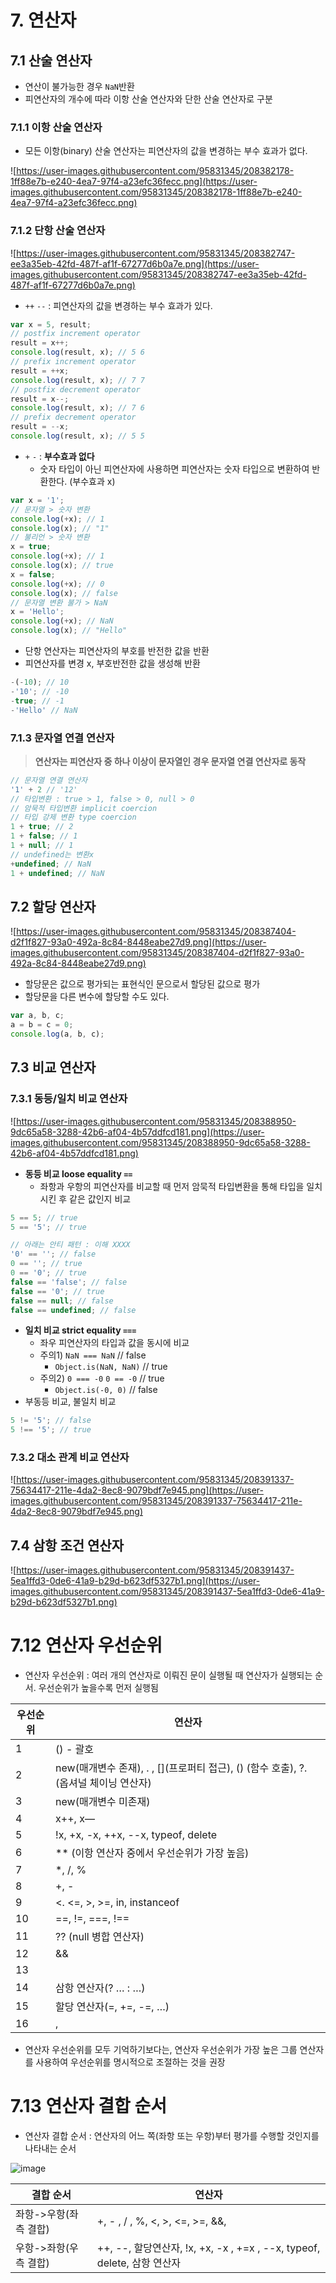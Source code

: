 # 7. 연산자

## 7.1 산술 연산자

- 연산이 불가능한 경우 `NaN`반환
- 피연산자의 개수에 따라 이항 산술 연산자와 단한 산술 연산자로 구분

### 7.1.1 이항 산술 연산자

- 모든 이항(binary) 산술 연산자는 피연산자의 값을 변경하는 부수 효과가 없다.

![https://user-images.githubusercontent.com/95831345/208382178-1ff88e7b-e240-4ea7-97f4-a23efc36fecc.png](https://user-images.githubusercontent.com/95831345/208382178-1ff88e7b-e240-4ea7-97f4-a23efc36fecc.png)

### 7.1.2 단항 산술 연산자

![https://user-images.githubusercontent.com/95831345/208382747-ee3a35eb-42fd-487f-af1f-67277d6b0a7e.png](https://user-images.githubusercontent.com/95831345/208382747-ee3a35eb-42fd-487f-af1f-67277d6b0a7e.png)

- `++` `--` : 피연산자의 값을 변경하는 부수 효과가 있다.

```jsx
var x = 5, result;
// postfix increment operator
result = x++;
console.log(result, x); // 5 6
// prefix increment operator
result = ++x;
console.log(result, x); // 7 7
// postfix decrement operator
result = x--;
console.log(result, x); // 7 6
// prefix decrement operator
result = --x;
console.log(result, x); // 5 5
```

- `+` `-` : **부수효과 없다**
    - 숫자 타입이 아닌 피연산자에 사용하면 피연산자는 숫자 타입으로 변환하여 반환한다. (부수효과 x)

```jsx
var x = '1';
// 문자열 > 숫자 변환
console.log(+x); // 1
console.log(x); // "1"
// 불리언 > 숫자 변환
x = true;
console.log(+x); // 1
console.log(x); // true
x = false;
console.log(+x); // 0
console.log(x); // false
// 문자열 변환 불가 > NaN
x = 'Hello';
console.log(+x); // NaN
console.log(x); // "Hello" 
```

- 단항 연산자는 피연산자의 부호를 반전한 값을 반환
- 피연산자를 변경 x, 부호반전한 값을 생성해 반환

```jsx
-(-10); // 10
-'10'; // -10
-true; // -1
-'Hello' // NaN
```

### 7.1.3 문자열 연결 연산자

> **연산자는 피연산자 중 하나 이상이 문자열인 경우 문자열 연결 연산자로 동작**
> 

```jsx
// 문자열 연결 연산자
'1' + 2 // '12'
// 타입변환 : true > 1, false > 0, null > 0
// 암묵적 타입변환 implicit coercion
// 타입 강제 변환 type coercion 
1 + true; // 2
1 + false; // 1
1 + null; // 1
// undefined는 변환x
+undefined; // NaN
1 + undefined; // NaN
```

## 7.2 할당 연산자

![https://user-images.githubusercontent.com/95831345/208387404-d2f1f827-93a0-492a-8c84-8448eabe27d9.png](https://user-images.githubusercontent.com/95831345/208387404-d2f1f827-93a0-492a-8c84-8448eabe27d9.png)

- 할당문은 값으로 평가되는 표현식인 문으로서 할당된 값으로 평가
- 할당문을 다른 변수에 할당할 수도 있다.

```jsx
var a, b, c;
a = b = c = 0;
console.log(a, b, c);
```

## 7.3 비교 연산자

### 7.3.1 동등/일치 비교 연산자

![https://user-images.githubusercontent.com/95831345/208388950-9dc65a58-3288-42b6-af04-4b57ddfcd181.png](https://user-images.githubusercontent.com/95831345/208388950-9dc65a58-3288-42b6-af04-4b57ddfcd181.png)

- **동등 비교 loose equality `==`**
    - 좌항과 우항의 피연산자를 비교할 때 먼저 암묵적 타입변환을 통해 타입을 일치시킨 후 같은 값인지 비교

```jsx
5 == 5; // true
5 == '5'; // true

// 아래는 안티 패턴 : 이해 XXXX
'0' == ''; // false
0 == ''; // true
0 == '0'; // true
false == 'false'; // false
false == '0'; // true
false == null; // false
false == undefined; // false
```

- **일치 비교 strict equality `===`**
    - 좌우 피연산자의 타입과 값을 동시에 비교
    - 주의1) `NaN === NaN` // false
        - `Object.is(NaN, NaN)` // true
    - 주의2) `0 === -0` `0 == -0` // true
        - `Object.is(-0, 0)` // false
- 부동등 비교, 불일치 비교

```jsx
5 != '5'; // false
5 !== '5'; // true
```

### 7.3.2 대소 관계 비교 연산자

![https://user-images.githubusercontent.com/95831345/208391337-75634417-211e-4da2-8ec8-9079bdf7e945.png](https://user-images.githubusercontent.com/95831345/208391337-75634417-211e-4da2-8ec8-9079bdf7e945.png)

## 7.4 삼항 조건 연산자

![https://user-images.githubusercontent.com/95831345/208391437-5ea1ffd3-0de6-41a9-b29d-b623df5327b1.png](https://user-images.githubusercontent.com/95831345/208391437-5ea1ffd3-0de6-41a9-b29d-b623df5327b1.png)

# 7.12 연산자 우선순위

- 연산자 우선순위 : 여러 개의 연산자로 이뤄진 문이 실행될 때 연산자가 실행되는 순서. 우선순위가 높을수록 먼저 실행됨

| 우선순위 | 연산자 |
| --- | --- |
| 1 | () - 괄호 |
| 2 | new(매개변수 존재), . , [](프로퍼티 접근), () (함수 호출), ?. (옵셔널 체이닝 연산자) |
| 3 | new(매개변수 미존재) |
| 4 | x++, x— |
| 5 | !x, +x, -x, ++x, --x, typeof, delete |
| 6 | ** (이항 연산자 중에서 우선순위가 가장 높음) |
| 7 | *, /, % |
| 8 | +, - |
| 9 | <. <=, >, >=, in, instanceof |
| 10 | ==, !=, ===, !== |
| 11 | ?? (null 병합 연산자) |
| 12 | && |
| 13 | || |
| 14 | 삼항 연산자(? … : …) |
| 15 | 할당 연산자(=, +=, -=, …) |
| 16 | , |
- 연산자 우선순위를 모두 기억하기보다는, 연산자 우선순위가 가장 높은 그룹 연산자를 사용하여 우선순위를 명시적으로 조절하는 것을 권장

# 7.13 연산자 결합 순서

- 연산자 결합 순서 : 연산자의 어느 쪽(좌항 또는 우항)부터 평가를 수행할 것인지를 나타내는 순서

![image](https://user-images.githubusercontent.com/82367039/208433900-782f0d5e-a05e-4fa5-ba06-9408c043e584.png)


| 결합 순서 | 연산자 |
| --- | --- |
| 좌항->우항(좌측 결합) | +, - , / , %, <, >, <=, >=, &&, ||, ., [ ], ( ), ??, ?., in, instanceof |
| 우항->좌항(우측 결합) | ++, --, 할당연산자, !x, +x, -x , +=x , --x, typeof, delete, 삼항 연산자 |
